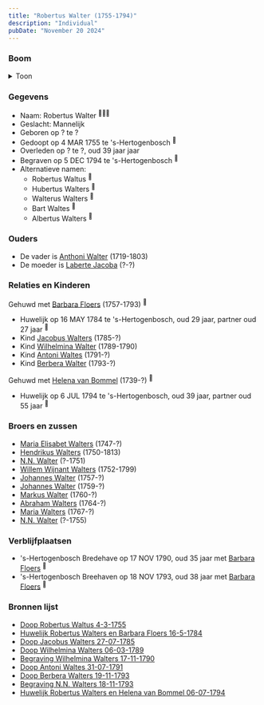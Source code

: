 ```yaml
---
title: "Robertus Walter (1755-1794)"
description: "Individual"
pubDate: "November 20 2024"
---
```


### Boom
<details><summary>Toon</summary>

![test](https://www.plantuml.com/plantuml/svg/bLLTJzim57tthxY21xQ7IWdvHXMbPQq00KE83KtJX9p4QwCwTcMxe0hrl-_IkaqMnEIznTU-lkUUSwvpfWrLPbbpekULM515QyXfCPygkHJbkUHIWL5KQDnYmf1PLJ8eAbLmjlrczSAie6PrpfJUXhHXYacpMZ3IkhNWL6ju9G0magfawc5M5NF1jExtQrg9qrC8o9gG8xZRbD9act4m56OcHGMFbEF51q0rN7gU7_W0X-DW4ar6UElhxuhnSWtzavpcgwTS6iFPoIc4y6Ly3dxYPp1e7TBp9UTFL9HFXP9Qvn9nuEa4ReO_m4-z04-lTm2kAVPc65pHGkQq0N2C02QZSJ0E_W5Wu5BtylO1KhZz-XsHPXvy6YafouLKfcAVuKZtBh2-d3AHIrtC6c3zanTMbfMOuXKHN7sxnlGmtW2SU9uNnd38g-dCh1ZdyWL1hebbhjUp9uZjf0dOJ0oyROKUsLMxbsyqB7LNYD23lO8kWjmCxn5d5BaG4rdvid0Zo0xAYAeSJGKJBj5r3PB8HH4VXdSR18aB0d-lor-UQ5FlnrlR96dOS9-zvzwcRcoqfx517uSkXZvEhD2f4u63DkZ7YiyOhoj1knh6Jip5LhlKQPZyf75q2mIEytwQMyt7BisZSxVDP_v_DpzY2ltxllF4oJDPsmMEXUrmx4Oh8zQZJS0wfMVrxwoZpZhkh1DYRTFxYUzkoSIlVQBLjBkn7NVakhkHx4VhWd66_dYc0f_fkcQyOIfrOIgr7WcSF3BuQARYdT3DI4KVF6SDnP7jBsq5o1aJ9VxV_W00)
</details>

### Gegevens
- Naam: Robertus Walter <sup><a href="../s00192/" style="text-decoration:none" title="Doop Robertus Waltus 4-3-1755">:link:</a><a href="../s00202/" style="text-decoration:none" title="Huwelijk Robertus Walters en Barbara Floers 16-5-1784">:link:</a><a href="../s00283/" style="text-decoration:none" title="Doop Berbera Walters 19-11-1793">:link:</a></sup>
- Geslacht: Mannelijk
- Geboren op ? te ? 
- Gedoopt op 4 MAR 1755 te 's-Hertogenbosch <sup><a href="../s00192/" style="text-decoration:none" title="Doop Robertus Waltus 4-3-1755">:link:</a></sup>
- Overleden op ? te ?, oud 39 jaar jaar 
- Begraven op 5 DEC 1794 te 's-Hertogenbosch <sup><a href="../s00275/" style="text-decoration:none" title="Begravene Robertus Waltus 05-12-1794">:link:</a></sup>
- Alternatieve namen:
  - Robertus Waltus <sup><a href="../s00192/" style="text-decoration:none" title="Doop Robertus Waltus 4-3-1755">:link:</a></sup>
  - Hubertus Walters <sup><a href="../s00279/" style="text-decoration:none" title="Doop Jacobus Walters 27-07-1785">:link:</a></sup>
  - Walterus Walters <sup><a href="../s00274/" style="text-decoration:none" title="Doop Wilhelmina Walters 06-03-1789">:link:</a></sup>
  - Bart Waltes <sup><a href="../s00282/" style="text-decoration:none" title="Doop Antoni Waltes 31-07-1791">:link:</a></sup>
  - Albertus Walters <sup><a href="../s00284/" style="text-decoration:none" title="Begraving N.N. Walters 18-11-1793">:link:</a></sup>

### Ouders
- De vader is [Anthoni Walter](../i00131/) (1719-1803)
- De moeder is [Laberte Jacoba](../i00132/) (?-?)

### Relaties en Kinderen

Gehuwd met [Barbara Floers](../i00145/) (1757-1793) <sup><a href="../s00202/" style="text-decoration:none" title="Huwelijk Robertus Walters en Barbara Floers 16-5-1784">:link:</a></sup>
- Huwelijk op 16 MAY 1784 te 's-Hertogenbosch, oud 29 jaar, partner oud 27 jaar <sup><a href="../s00202/" style="text-decoration:none" title="Huwelijk Robertus Walters en Barbara Floers 16-5-1784">:link:</a></sup>
- Kind [Jacobus Walters](../i00164/) (1785-?)
- Kind [Wilhelmina Walter](../i00165/) (1789-1790)
- Kind [Antoni Waltes](../i00166/) (1791-?)
- Kind [Berbera Walter](../i00167/) (1793-?)

Gehuwd met [Helena van Bommel](../i00168/) (1739-?) <sup><a href="../s00285/" style="text-decoration:none" title="Huwelijk Robertus Walters en Helena van Bommel 06-07-1794">:link:</a></sup>
- Huwelijk op 6 JUL 1794 te 's-Hertogenbosch, oud 39 jaar, partner oud 55 jaar <sup><a href="../s00285/" style="text-decoration:none" title="Huwelijk Robertus Walters en Helena van Bommel 06-07-1794">:link:</a></sup>

### Broers en zussen
- [Maria Elisabet Walters](../i00147/) (1747-?)
- [Hendrikus Walters](../i00139/) (1750-1813)
- [N.N. Walter](../i00143/) (?-1751)
- [Willem Wijnant Walters](../i00120/) (1752-1799)
- [Johannes Walter](../i00141/) (1757-?)
- [Johannes Walter](../i00146/) (1759-?)
- [Markus Walter](../i00144/) (1760-?)
- [Abraham Walters](../i00133/) (1764-?)
- [Maria Walters](../i00138/) (1767-?)
- [N.N. Walter](../i00173/) (?-1755)

### Verblijfplaatsen
- 's-Hertogenbosch Bredehave op 17 NOV 1790, oud 35 jaar met [Barbara Floers](../i00145/) <sup><a href="../s00281/" style="text-decoration:none" title="Begraving Wilhelmina Walters 19-11-1790">:link:</a></sup>
- 's-Hertogenbosch Breehaven op 18 NOV 1793, oud 38 jaar met [Barbara Floers](../i00145/) <sup><a href="../s00284/" style="text-decoration:none" title="Begraving N.N. Walters 18-11-1793">:link:</a></sup>

### Bronnen lijst
- [Doop Robertus Waltus 4-3-1755](../s00192/)
- [Huwelijk Robertus Walters en Barbara Floers 16-5-1784](../s00202/)
- [Doop Jacobus Walters 27-07-1785](../s00279/)
- [Doop Wilhelmina Walters 06-03-1789](../s00274/)
- [Begraving Wilhelmina Walters 17-11-1790](../s00280/)
- [Doop Antoni Waltes 31-07-1791](../s00282/)
- [Doop Berbera Walters 19-11-1793](../s00283/)
- [Begraving N.N. Walters 18-11-1793](../s00284/)
- [Huwelijk Robertus Walters en Helena van Bommel 06-07-1794](../s00285/)